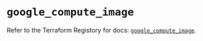 # `google_compute_image`

Refer to the Terraform Registory for docs: [`google_compute_image`](https://registry.terraform.io/providers/hashicorp/google/4.84.0/docs/resources/compute_image).
